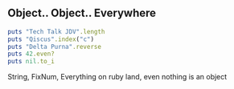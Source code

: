 ##  Object.. Object.. Everywhere

```ruby
puts "Tech Talk JDV".length
puts "Qiscus".index("c")
puts "Delta Purna".reverse
puts 42.even?
puts nil.to_i
```

String, FixNum, Everything on ruby land, even nothing is an object
